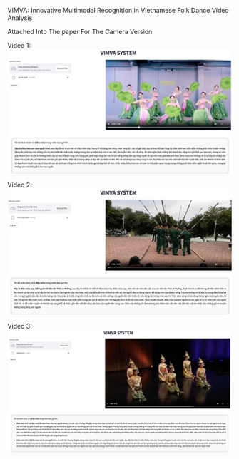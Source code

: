 VIMVA: Innovative Multimodal Recognition in
Vietnamese Folk Dance Video Analysis

Attached Into The paper For The Camera Version

Video 1:
![Results1](./demo/demo1.jpg)

Video 2:
![Results2](./demo/demo2.jpg)

Video 3:
![Results3](./demo/demo3.1.jpg)






